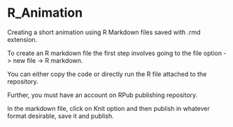 # R_Animation
Creating a short animation using R Markdown files saved with .rmd extension.


To create an R markdown file the first step involves going to the file option -> new file -> R markdown.

You can either copy the code or directly run the R file attached to the repository.

Further, you must have an account on RPub publishing repository.

In the markdown file, click on Knit option and then publish in whatever format desirable, save it and publish.
